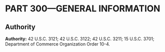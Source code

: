 # PART 300—GENERAL INFORMATION 


## Authority

**Authority:** 42 U.S.C. 3121; 42 U.S.C. 3122; 42 U.S.C. 3211; 15 U.S.C. 3701; Department of Commerce Organization Order 10-4.




